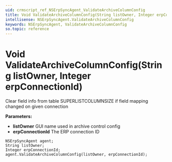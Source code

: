 ```yaml
---
uid: crmscript_ref_NSErpSyncAgent_ValidateArchiveColumnConfig
title: Void ValidateArchiveColumnConfig(String listOwner, Integer erpConnectionId)
intellisense: NSErpSyncAgent.ValidateArchiveColumnConfig
keywords: NSErpSyncAgent, ValidateArchiveColumnConfig
so.topic: reference
---
```


# Void ValidateArchiveColumnConfig(String listOwner, Integer erpConnectionId)

Clear field info from table SUPERLISTCOLUMNSIZE if field mapping changed on given connection

**Parameters:**
 - **listOwner** GUI name used in archive control config
 - **erpConnectionId** The ERP connection ID

```crmscript
NSErpSyncAgent agent;
String listOwner;
Integer erpConnectionId;
agent.ValidateArchiveColumnConfig(listOwner, erpConnectionId);
```

